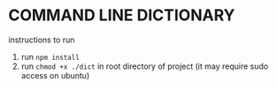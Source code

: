 # COMMAND LINE DICTIONARY

instructions to run

1. run `npm install`
2. run `chmod +x ./dict` in root directory of project (it may require sudo access on ubuntu)